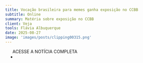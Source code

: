 ```yaml
---
title: Vocação brasileira para memes ganha exposição no CCBB
subtitle: Online
summary: Matéria sobre exposição no CCBB
client: Veja
tools: Flávia Albuquerque
date: 2025-08-27
image: 'images/posts/clipping00315.png'
---
```


<div class="post__share"><ul class="share__list list-reset">ACESSE A NOTÍCIA COMPLETA<li class="share__item" style="margin-left: 10px"><a class="share__link share__facebook" style="background: #fa5657" href="https://agenciabrasil.ebc.com.br/cultura/noticia/2025-08/vocacao-brasileira-para-memes-ganha-exposicao-no-ccbb" title="Link" rel="nofolow"><i class="fa-solid fa-link"></i></a></li></ul></div>
<!-- <div class="gallery-box"><div class="gallery"><img src="/clipping/images/example-1.jpg" loading="lazy" alt="Project"><img src="/clipping/images/example-2.jpg" loading="lazy" alt="Project"></div><em>Gallery / <a href="https://www.freepik.com/" target="_blank">Freepic</a></em></div> -->
